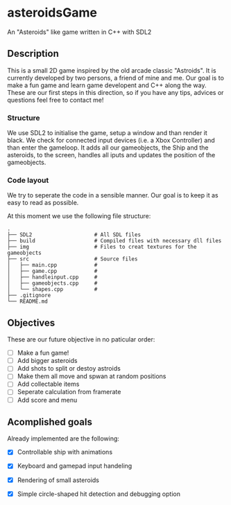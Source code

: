# asteroidsGame
An "Asteroids" like game written in C++ with SDL2

## Description

This is a small 2D game inspired by the old arcade classic "Astroids". It is currently developed by two persons, a friend of mine and me. Our goal is to make a fun game and learn game developent and C++ along the way. These are our first steps in this direction, so if you have any tips, advices or questions feel free to contact me!

### Structure

We use SDL2 to initialise the game, setup a window and than render it black. We check for connected input devices (i.e. a Xbox Controller) and than enter the gameloop. It adds all our gameobjects, the Ship and the asteroids, to the screen, handles all iputs and updates the position of the gameobjects.

### Code layout 

We try to seperate the code in a sensible manner. Our goal is to keep it as easy to read as possible.

At this moment we use the following file structure:

    .
    ├── SDL2                    # All SDL files
    ├── build                   # Compiled files with necessary dll files
    ├── img                     # Files to creat textures for the gameobjects
    ├── src                     # Source files
    │   ├── main.cpp            # 
    │   ├── game.cpp            # 
    │   ├── handleinput.cpp     # 
    │   ├── gameobjects.cpp     # 
    │   └── shapes.cpp          # 
    ├── .gitignore
    └── README.md


## Objectives

These are our future objective in no paticular order:

- [ ] Make a fun game!
- [ ] Add bigger asteroids
- [ ] Add shots to split or destoy astroids
- [ ] Make them all move and spwan at random positions
- [ ] Add collectable items
- [ ] Seperate calculation from framerate
- [ ] Add score and menu 

## Acomplished goals

Already implemented are the following:

- [x] Controllable ship with animations
- [x] Keyboard and gamepad input handeling
- [x] Rendering of small asteroids
- [x] Simple circle-shaped hit detection and debugging option



